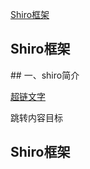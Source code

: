 [Shiro框架](#(1))

<h2 id="1"> Shiro框架</h2>
## 一、shiro简介 

[超链文字](#jump)  





<span id="jump">跳转内容目标</span>

























  





<h2 id='1'> Shiro框架</h2>